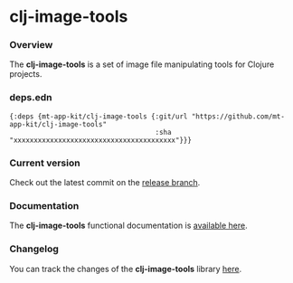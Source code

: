 
# clj-image-tools

### Overview

The <strong>clj-image-tools</strong> is a set of image file manipulating tools for Clojure projects.

### deps.edn

```
{:deps {mt-app-kit/clj-image-tools {:git/url "https://github.com/mt-app-kit/clj-image-tools"
                                    :sha     "xxxxxxxxxxxxxxxxxxxxxxxxxxxxxxxxxxxxxxxx"}}}
```

### Current version

Check out the latest commit on the [release branch](https://github.com/mt-app-kit/clj-image-tools/tree/release).

### Documentation

The <strong>clj-image-tools</strong> functional documentation is [available here](https://mt-app-kit.github.io/clj-image-tools).

### Changelog

You can track the changes of the <strong>clj-image-tools</strong> library [here](CHANGES.md).
